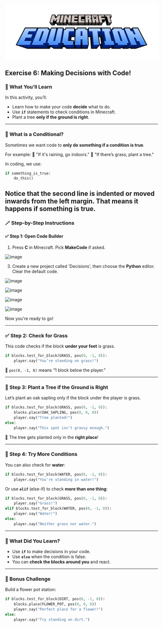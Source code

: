 ![Minecraft Education Logo](images/education-minecraft-logo.png)

## Exercise 6: Making Decisions with Code!

### 🎯 What You’ll Learn

In this activity, you’ll:

* Learn how to make your code **decide** what to do.
* Use **`if`** statements to check conditions in Minecraft.
* Plant a tree **only if the ground is right**.

---

### 🤔 What is a Conditional?

Sometimes we want code to **only do something if a condition is true**.

For example:
💬 "If it's raining, go indoors."
💬 "If there’s grass, plant a tree."

In coding, we use:

```python
if something_is_true:
    do_this()
```
Notice that the second line is **indented** or moved inwards from the left margin. That means it happens if something is true. 
---

### 🪄 Step-by-Step Instructions

#### ✅ Step 1: Open Code Builder

1. Press **C** in Minecraft. Pick **MakeCode** if asked.

![image](https://github.com/user-attachments/assets/87b32f4f-a425-46b9-921e-bb6501344d10)

3. Create a new project called 'Decisions', then choose the **Python** editor. Clear the default code.

![image](https://github.com/user-attachments/assets/c5af1cf9-ddaf-4b5e-8bd1-a6c4a133e779)

<img width="410" alt="image" src="https://github.com/user-attachments/assets/18fd0152-6387-47d5-9647-889cca4644e6" />

![image](https://github.com/user-attachments/assets/0064d882-cf4e-4d45-ac5b-ce5888b35395)

![image](https://github.com/user-attachments/assets/340958e3-25e8-470d-a896-0b34a763aacb)

Now you're ready to go!

---

### ✅ Step 2: Check for Grass

This code checks if the block **under your feet** is grass.

```python
if blocks.test_for_block(GRASS, pos(0, -1, 0)):
    player.say("You’re standing on grass!")
```

🧠 `pos(0, -1, 0)` means “1 block below the player.”

---

### 🌱 Step 3: Plant a Tree if the Ground is Right

Let’s plant an oak sapling only if the block under the player is grass.

```python
if blocks.test_for_block(GRASS, pos(0, -1, 0)):
    blocks.place(OAK_SAPLING, pos(0, 0, 0))
    player.say("Tree planted!")
else:
    player.say("This spot isn’t grassy enough.")
```

🌳 The tree gets planted only in the **right place**!

---

### 🔁 Step 4: Try More Conditions

You can also check for **water**:

```python
if blocks.test_for_block(WATER, pos(0, -1, 0)):
    player.say("You're standing in water!")
```

Or use **`elif`** (else-if) to check **more than one thing**:

```python
if blocks.test_for_block(GRASS, pos(0, -1, 0)):
    player.say("Grass!")
elif blocks.test_for_block(WATER, pos(0, -1, 0)):
    player.say("Water!")
else:
    player.say("Neither grass nor water.")
```

---

### 🧠 What Did You Learn?

* Use **`if`** to make decisions in your code.
* Use **`else`** when the condition is false.
* You can **check the blocks around you** and react.

---

### 🌟 Bonus Challenge

Build a flower pot station:

```python
if blocks.test_for_block(DIRT, pos(0, -1, 0)):
    blocks.place(FLOWER_POT, pos(0, 0, 0))
    player.say("Perfect place for a flower!")
else:
    player.say("Try standing on dirt.")
```
